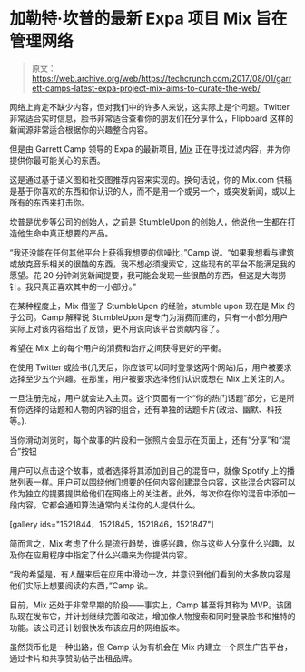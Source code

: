 # 加勒特·坎普的最新 Expa 项目 Mix 旨在管理网络 

> 原文：<https://web.archive.org/web/https://techcrunch.com/2017/08/01/garrett-camps-latest-expa-project-mix-aims-to-curate-the-web/>

网络上肯定不缺少内容，但对我们中的许多人来说，这实际上是个问题。Twitter 非常适合实时信息，脸书非常适合查看你的朋友们在分享什么，Flipboard 这样的新闻源非常适合根据你的兴趣整合内容。

但是由 Garrett Camp 领导的 Expa 的最新项目, [Mix](https://web.archive.org/web/20221218090952/https://mix.com/) 正在寻找过滤内容，并为你提供你最可能关心的东西。

这是通过基于语义图和社交图推荐内容来实现的。换句话说，你的 Mix.com 供稿是基于你喜欢的东西和你认识的人，而不是用一个或另一个，或突发新闻，或以上所有的东西来打击你。

坎普是优步等公司的创始人，之前是 StumbleUpon 的创始人，他说他一生都在打造他生命中真正想要的产品。

“我还没能在任何其他平台上获得我想要的信噪比，”Camp 说。“如果我想看与建筑或放克音乐相关的很酷的东西，我不想必须搜索它，这些现有的平台不能满足我的愿望。花 20 分钟浏览新闻提要，我可能会发现一些很酷的东西，但这是大海捞针。我只真正喜欢其中的一小部分。”

在某种程度上，Mix 借鉴了 StumbleUpon 的经验，stumble upon 现在是 Mix 的子公司。Camp 解释说 StumbleUpon 是专门为消费而建的，只有一小部分用户实际上对该内容给出了反馈，更不用说向该平台贡献内容了。

希望在 Mix 上的每个用户的消费和治疗之间获得更好的平衡。

在使用 Twitter 或脸书(几天后，你应该可以同时登录这两个网站)后，用户被要求选择至少五个兴趣。在那里，用户被要求选择他们认识或想在 Mix 上关注的人。

一旦注册完成，用户就会进入主页。这个页面有一个“你的热门话题”部分，它是所有你选择的话题和人物的内容的组合，还有单独的话题卡片(政治、幽默、科技等。).

当你滑动浏览时，每个故事的片段和一张照片会显示在页面上，还有“分享”和“混合”按钮

用户可以点击这个故事，或者选择将其添加到自己的混音中，就像 Spotify 上的播放列表一样。用户可以围绕他们想要的任何内容创建混合内容，这些混合内容可以作为独立的提要提供给他们在网络上的关注者。此外，每次你在你的混音中添加一段内容，它都会通知算法通常向关注你的人提供什么。

[gallery ids="1521844，1521845，1521846，1521847"]

简而言之，Mix 考虑了什么是流行趋势，谁感兴趣，你与这些人分享什么兴趣，以及你在应用程序中指定了什么兴趣来为你提供内容。

“我的希望是，有人醒来后在应用中滑动十次，并意识到他们看到的大多数内容是他们实际上想要阅读的东西，”Camp 说。

目前，Mix 还处于非常早期的阶段——事实上，Camp 甚至将其称为 MVP。该团队现在发布它，并计划继续完善和改进，增加像人物搜索和同时登录脸书和推特的功能。该公司还计划很快发布该应用的网络版本。

虽然货币化是一种出路，但 Camp 认为有机会在 Mix 内建立一个原生广告平台，通过卡片和共享赞助帖子出租品牌。